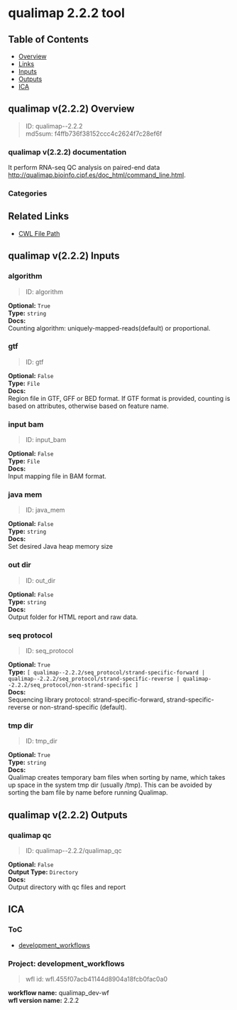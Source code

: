 
qualimap 2.2.2 tool
===================

## Table of Contents
  
- [Overview](#qualimap-v222-overview)  
- [Links](#related-links)  
- [Inputs](#qualimap-v222-inputs)  
- [Outputs](#qualimap-v222-outputs)  
- [ICA](#ica)  


## qualimap v(2.2.2) Overview



  
> ID: qualimap--2.2.2  
> md5sum: f4ffb736f38152ccc4c2624f7c28ef6f

### qualimap v(2.2.2) documentation
  
It perform RNA-seq QC analysis on paired-end data http://qualimap.bioinfo.cipf.es/doc_html/command_line.html.

### Categories
  


## Related Links
  
- [CWL File Path](../../../../../../tools/qualimap/2.2.2/qualimap__2.2.2.cwl)  

  


## qualimap v(2.2.2) Inputs

### algorithm



  
> ID: algorithm
  
**Optional:** `True`  
**Type:** `string`  
**Docs:**  
Counting algorithm:
uniquely-mapped-reads(default) or proportional.


### gtf



  
> ID: gtf
  
**Optional:** `False`  
**Type:** `File`  
**Docs:**  
Region file in GTF, GFF or BED format. 
If GTF format is provided, counting is based on
attributes, otherwise based on feature name.


### input bam



  
> ID: input_bam
  
**Optional:** `False`  
**Type:** `File`  
**Docs:**  
Input mapping file in BAM format.


### java mem



  
> ID: java_mem
  
**Optional:** `False`  
**Type:** `string`  
**Docs:**  
Set desired Java heap memory size


### out dir



  
> ID: out_dir
  
**Optional:** `False`  
**Type:** `string`  
**Docs:**  
Output folder for HTML report and raw data.


### seq protocol



  
> ID: seq_protocol
  
**Optional:** `True`  
**Type:** `[ qualimap--2.2.2/seq_protocol/strand-specific-forward | qualimap--2.2.2/seq_protocol/strand-specific-reverse | qualimap--2.2.2/seq_protocol/non-strand-specific ]`  
**Docs:**  
Sequencing library protocol:
strand-specific-forward, strand-specific-reverse or 
non-strand-specific (default).


### tmp dir



  
> ID: tmp_dir
  
**Optional:** `True`  
**Type:** `string`  
**Docs:**  
Qualimap creates temporary bam files when sorting by name, which takes up space in the system tmp dir (usually /tmp). 
This can be avoided by sorting the bam file by name before running Qualimap.

  


## qualimap v(2.2.2) Outputs

### qualimap qc



  
> ID: qualimap--2.2.2/qualimap_qc  

  
**Optional:** `False`  
**Output Type:** `Directory`  
**Docs:**  
Output directory with qc files and report
  

  


## ICA

### ToC
  
- [development_workflows](#project-development_workflows)  


### Project: development_workflows


> wfl id: wfl.455f07acb41144d8904a18fcb0fac0a0  

  
**workflow name:** qualimap_dev-wf  
**wfl version name:** 2.2.2  

  

